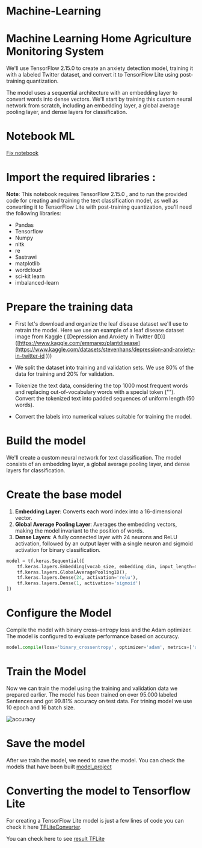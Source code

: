 # Machine-Learning

# Machine Learning Home Agriculture Monitoring System
We'll use TensorFlow 2.15.0 to create an anxiety detection model, training it with a labeled Twitter dataset, and convert it to TensorFlow Lite using post-training quantization.

The model uses a sequential architecture with an embedding layer to convert words into dense vectors. We'll start by training this custom neural network from scratch, including an embedding layer, a global average pooling layer, and dense layers for classification.

# Notebook ML 
[Fix notebook](https://colab.research.google.com/drive/1F-_sa02ywLOaSHNZCtbcthbz6BQWMXH9#scrollTo=ba10a13c-8d82-4977-bd67-a01cc70c87dd)

# Import the required libraries :
**Note**: This notebook requires TensorFlow 2.15.0 , and to run the provided code for creating and training the text classification model, as well as converting it to TensorFlow Lite with post-training quantization, you'll need the following libraries:

* Pandas
* Tensorflow 
* Numpy
* nltk
* re
* Sastrawi
* matplotlib
* wordcloud
* sci-kit learn
* imbalanced-learn

# Prepare the training data

* First let's download and organize the leaf disease dataset we'll use to retrain the model. Here we use an example of a leaf disease dataset image from Kaggle ( [Depression and Anxiety in Twitter (ID)]([https://www.kaggle.com/emmarex/plantdisease](https://www.kaggle.com/datasets/stevenhans/depression-and-anxiety-in-twitter-id 
))) 
 
 * We split the dataset into training and validation sets. We use 80% of the data for training and 20% for validation.
 
 * Tokenize the text data, considering the top 1000 most frequent words and replacing out-of-vocabulary words with a special token ("<OOV>"). Convert the tokenized text into padded sequences of uniform length (50 words).
 
 * Convert the labels into numerical values suitable for training the model.
  
# Build the model

We'll create a custom neural network for text classification. The model consists of an embedding layer, a global average pooling layer, and dense layers for classification.

# Create the base model

1. **Embedding Layer**: Converts each word index into a 16-dimensional vector.
2. **Global Average Pooling Layer**: Averages the embedding vectors, making the model invariant to the position of words.
3. **Dense Layers**: A fully connected layer with 24 neurons and ReLU activation, followed by an output layer with a single neuron and sigmoid activation for binary classification.

```python
model = tf.keras.Sequential([
    tf.keras.layers.Embedding(vocab_size, embedding_dim, input_length=max_length),
    tf.keras.layers.GlobalAveragePooling1D(),
    tf.keras.layers.Dense(24, activation='relu'),
    tf.keras.layers.Dense(1, activation='sigmoid')
])
```

# Configure the Model 
Compile the model with binary cross-entropy loss and the Adam optimizer. The model is configured to evaluate performance based on accuracy.

```python
model.compile(loss='binary_crossentropy', optimizer='adam', metrics=['accuracy'])
```

# Train the Model 
Now we can train the model using the training and validation data we prepared earlier. The model has been trained on over 95.000 labeled Sentences and got 99.81% accuracy on test data. For trining model we use 10 epoch and 16 batch size.

![accuracy](https://github.com/Equilibrare/Machine-Learning/assets/90241150/5f6b6541-0638-470b-8b74-a3226dd1b30b)

# Save the model
After we train the model, we need to save the model. You can check the models that have been built [model_project](modelEquilibrare.h5)

# Converting the model to Tensorflow Lite

For creating a TensorFlow Lite model is just a few lines of code you can check it here [TFLiteConverter](https://www.tensorflow.org/api_docs/python/tf/lite/TFLiteConverter). 

You can check here to see [result TFLite](model.tflite)

